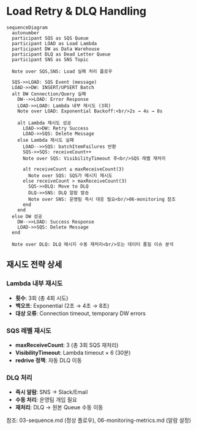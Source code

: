 # Load Retry & DLQ Handling

```mermaid
sequenceDiagram
  autonumber
  participant SQS as SQS Queue
  participant LOAD as Load Lambda
  participant DW as Data Warehouse
  participant DLQ as Dead Letter Queue
  participant SNS as SNS Topic

  Note over SQS,SNS: Load 실패 처리 플로우
  
  SQS->>LOAD: SQS Event (message)
  LOAD->>DW: INSERT/UPSERT Batch
  alt DW Connection/Query 실패
    DW-->>LOAD: Error Response
    LOAD->>LOAD: Lambda 내부 재시도 (3회)
    Note over LOAD: Exponential Backoff:<br/>2s → 4s → 8s
    
    alt Lambda 재시도 성공
      LOAD->>DW: Retry Success
      LOAD->>SQS: Delete Message
    else Lambda 재시도 실패
      LOAD-->>SQS: batchItemFailures 반환
      SQS->>SQS: receiveCount++
      Note over SQS: VisibilityTimeout 후<br/>SQS 레벨 재처리
      
      alt receiveCount ≤ maxReceiveCount(3)
        Note over SQS: SQS가 메시지 재시도
      else receiveCount > maxReceiveCount(3)
        SQS->>DLQ: Move to DLQ
        DLQ->>SNS: DLQ 알람 발송
        Note over SNS: 운영팀 즉시 대응 필요<br/>06-monitoring 참조
      end
    end
  else DW 성공
    DW-->>LOAD: Success Response  
    LOAD->>SQS: Delete Message
  end

  Note over DLQ: DLQ 메시지 수동 재처리<br/>또는 데이터 품질 이슈 분석
```

## 재시도 전략 상세

### **Lambda 내부 재시도**
- **횟수**: 3회 (총 4회 시도)
- **백오프**: Exponential (2초 → 4초 → 8초)
- **대상 오류**: Connection timeout, temporary DW errors

### **SQS 레벨 재시도**
- **maxReceiveCount**: 3 (총 3회 SQS 재처리)
- **VisibilityTimeout**: Lambda timeout × 6 (30분)
- **redrive 정책**: 자동 DLQ 이동

### **DLQ 처리**
- **즉시 알람**: SNS → Slack/Email
- **수동 처리**: 운영팀 개입 필요
- **재처리**: DLQ → 원본 Queue 수동 이동

참조: 03-sequence.md (정상 플로우), 06-monitoring-metrics.md (알람 설정)